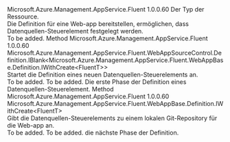 <Type Name="IWithSourceControl&lt;FluentT&gt;" FullName="Microsoft.Azure.Management.AppService.Fluent.WebAppBase.Definition.IWithSourceControl&lt;FluentT&gt;">
  <TypeSignature Language="C#" Value="public interface IWithSourceControl&lt;FluentT&gt;" />
  <TypeSignature Language="ILAsm" Value=".class public interface auto ansi abstract IWithSourceControl`1&lt;FluentT&gt;" />
  <TypeSignature Language="DocId" Value="T:Microsoft.Azure.Management.AppService.Fluent.WebAppBase.Definition.IWithSourceControl`1" />
  <TypeSignature Language="VB.NET" Value="Public Interface IWithSourceControl(Of FluentT)" />
  <TypeSignature Language="F#" Value="type IWithSourceControl&lt;'FluentT&gt; = interface" />
  <AssemblyInfo>
    <AssemblyName>Microsoft.Azure.Management.AppService.Fluent</AssemblyName>
    <AssemblyVersion>1.0.0.60</AssemblyVersion>
  </AssemblyInfo>
  <TypeParameters>
    <TypeParameter Name="FluentT" />
  </TypeParameters>
  <Interfaces />
  <Docs>
    <typeparam name="FluentT">Der Typ der Ressource.</typeparam>
    <summary>
            Die Definition für eine Web-app bereitstellen, ermöglichen, dass Datenquellen-Steuerelement festgelegt werden.
            </summary>
    <remarks>To be added.</remarks>
  </Docs>
  <Members>
    <Member MemberName="DefineSourceControl">
      <MemberSignature Language="C#" Value="public Microsoft.Azure.Management.AppService.Fluent.WebAppSourceControl.Definition.IBlank&lt;Microsoft.Azure.Management.AppService.Fluent.WebAppBase.Definition.IWithCreate&lt;FluentT&gt;&gt; DefineSourceControl ();" />
      <MemberSignature Language="ILAsm" Value=".method public hidebysig newslot virtual instance class Microsoft.Azure.Management.AppService.Fluent.WebAppSourceControl.Definition.IBlank`1&lt;class Microsoft.Azure.Management.AppService.Fluent.WebAppBase.Definition.IWithCreate`1&lt;!FluentT&gt;&gt; DefineSourceControl() cil managed" />
      <MemberSignature Language="DocId" Value="M:Microsoft.Azure.Management.AppService.Fluent.WebAppBase.Definition.IWithSourceControl`1.DefineSourceControl" />
      <MemberSignature Language="VB.NET" Value="Public Function DefineSourceControl () As IBlank(Of IWithCreate(Of FluentT))" />
      <MemberSignature Language="F#" Value="abstract member DefineSourceControl : unit -&gt; Microsoft.Azure.Management.AppService.Fluent.WebAppSourceControl.Definition.IBlank&lt;Microsoft.Azure.Management.AppService.Fluent.WebAppBase.Definition.IWithCreate&lt;'FluentT&gt;&gt;" Usage="iWithSourceControl.DefineSourceControl " />
      <MemberType>Method</MemberType>
      <AssemblyInfo>
        <AssemblyName>Microsoft.Azure.Management.AppService.Fluent</AssemblyName>
        <AssemblyVersion>1.0.0.60</AssemblyVersion>
      </AssemblyInfo>
      <ReturnValue>
        <ReturnType>Microsoft.Azure.Management.AppService.Fluent.WebAppSourceControl.Definition.IBlank&lt;Microsoft.Azure.Management.AppService.Fluent.WebAppBase.Definition.IWithCreate&lt;FluentT&gt;&gt;</ReturnType>
      </ReturnValue>
      <Parameters />
      <Docs>
        <summary>
            Startet die Definition eines neuen Datenquellen-Steuerelements an.
            </summary>
        <returns>To be added.</returns>
        <remarks>To be added.</remarks>
        <return>Die erste Phase der Definition eines Datenquellen-Steuerelement.</return>
      </Docs>
    </Member>
    <Member MemberName="WithLocalGitSourceControl">
      <MemberSignature Language="C#" Value="public Microsoft.Azure.Management.AppService.Fluent.WebAppBase.Definition.IWithCreate&lt;FluentT&gt; WithLocalGitSourceControl ();" />
      <MemberSignature Language="ILAsm" Value=".method public hidebysig newslot virtual instance class Microsoft.Azure.Management.AppService.Fluent.WebAppBase.Definition.IWithCreate`1&lt;!FluentT&gt; WithLocalGitSourceControl() cil managed" />
      <MemberSignature Language="DocId" Value="M:Microsoft.Azure.Management.AppService.Fluent.WebAppBase.Definition.IWithSourceControl`1.WithLocalGitSourceControl" />
      <MemberSignature Language="VB.NET" Value="Public Function WithLocalGitSourceControl () As IWithCreate(Of FluentT)" />
      <MemberSignature Language="F#" Value="abstract member WithLocalGitSourceControl : unit -&gt; Microsoft.Azure.Management.AppService.Fluent.WebAppBase.Definition.IWithCreate&lt;'FluentT&gt;" Usage="iWithSourceControl.WithLocalGitSourceControl " />
      <MemberType>Method</MemberType>
      <AssemblyInfo>
        <AssemblyName>Microsoft.Azure.Management.AppService.Fluent</AssemblyName>
        <AssemblyVersion>1.0.0.60</AssemblyVersion>
      </AssemblyInfo>
      <ReturnValue>
        <ReturnType>Microsoft.Azure.Management.AppService.Fluent.WebAppBase.Definition.IWithCreate&lt;FluentT&gt;</ReturnType>
      </ReturnValue>
      <Parameters />
      <Docs>
        <summary>
            Gibt die Datenquellen-Steuerelements zu einem lokalen Git-Repository für die Web-app an.
            </summary>
        <returns>To be added.</returns>
        <remarks>To be added.</remarks>
        <return>die nächste Phase der Definition.</return>
      </Docs>
    </Member>
  </Members>
</Type>